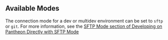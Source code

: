 ## Available Modes

The connection mode for a dev or multidev environment can be set to `sftp` or `git`. For more information, see the [SFTP Mode section of Developing on Pantheon Directly with SFTP Mode](/sftp#sftp-mode)